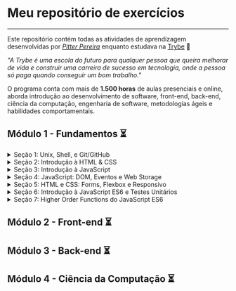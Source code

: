 # Meu repositório de exercícios

---

Este repositório contém todas as atividades de aprendizagem desenvolvidas por _[Pitter Pereira](https://github.com/pitterpereira/)_ enquanto estudava na [Trybe](https://www.betrybe.com/) :rocket:

_"A Trybe é uma escola do futuro para qualquer pessoa que queira melhorar de vida e construir uma carreira de sucesso em tecnologia, onde a pessoa só paga quando conseguir um bom trabalho."_

O programa conta com mais de **1.500 horas** de aulas presenciais e online, aborda introdução ao desenvolvimento de software, front-end, back-end, ciência da computação, engenharia de software, metodologias ágeis e habilidades comportamentais.

## Módulo 1 - Fundamentos :hourglass_flowing_sand:

<details>
<summary>
Seção 1: Unix, Shell, e Git/GitHub
</summary>

- [x] 1-1: _Unix & Shell_
- [x] 1-2: _Git - O que é e para que serve_
- [x] 1-3: _Git & GitHub - Entendendo os comandos_
</details>

<details>
<summary>
Seção 2: Introdução à HTML & CSS
</summary>

- [x] 2-1: _HTML & CSS - Estruturas de Página_
- [x] 2-2: _HTML & CSS - Primeiros Passos em CSS_
- [x] 2-3: _HTML & CSS - Seletores e Posicionamento_
- [x] 2-4: _HTML Semântico_
- [x] 2-5: [_Projeto - Lessons Learned_](#)
</details>

<details>
<summary>
Seção 3: Introdução à JavaScript
</summary>

- [x] 3-1: _Javascript - Primeiros Passos_
- [x] 3-2: _Javascript - Array e loop For_
- [ ] 3-3: _Javascript - Funções_
- [ ] 3-4: _Javascript - Objetos_
- [ ] 3-5: _Javascript ES6 - let, const, arrow functions e template literals_
- [ ] 3-6: [_Projeto - Playground Functions_](#)
</details>

<details>
<summary>
Seção 4: JavaScript: DOM, Eventos e Web Storage
</summary>

- [ ] 4-1: _Javascript - DOM e seletores_
- [ ] 4-2: _Javascript - Trabalhando com elementos_
- [ ] 4-3: _Javascript - Eventos_
- [ ] 4-4: _Javascript - Web Storage_
- [ ] 4-5: [_Projeto - Pixels Art_](#)
- [ ] 4-6: [_Projeto Bônus - Lista de Tarefas_](#)
- [ ] 4-6: [_Projeto Bônus - Meme Generator_](#)
- [ ] 4-6: [_Projeto Bônus - Adivinhe a Cor_](#)
- [ ] 4-6: [_Projeto Bônus - Carta Misteriosa_](#)
</details>

<details>
<summary>
Seção 5: HTML e CSS: Forms, Flexbox e Responsivo
</summary>

- [ ] 5-1: _HTML & CSS - Forms_
- [ ] 5-2: _Bibliotecas JavaScript e Frameworks CSS_
- [ ] 5-3: _CSS Flexbox - Parte 1_
- [ ] 5-4: _CSS Flexbox - Parte 2_
- [ ] 5-5: _CSS Responsivo - Mobile First_
- [ ] 5-6: [_Projeto - Trybewarts_](#)
</details>

<details>
<summary>
Seção 6: Introdução à JavaScript ES6 e Testes Unitários
</summary>

- [ ] 6-1: _Fluxo de exceções e manipulação de objetos_
- [ ] 6-2: _Primeiros passos em Jest_
- [ ] 6-3: _Matchers e cobertura de código_
- [ ] 6-4: [_Projeto - JavaScript Testes Unitários_](#)
</details>

<details>
<summary>
Seção 7: Higher Order Functions do JavaScript ES6
</summary>

- [ ] 7-1: _Introdução a Higher Order Functions_
- [ ] 7-2: _Higher Order Functions - sort e map_
- [ ] 7-3: _Higher Order Functions - filter e reduce_
- [ ] 7-4: _JavaScript ES6 - spread operator, rest parameters e object destructuring_
- [ ] 7-5: _JavaScript ES6 - Array destructuring, Default destructuring, Object property shorthand e default parameters_
- [ ] 7-6: [_Projeto - Zoo functions_](#)
</details>

## Módulo 2 - Front-end :hourglass_flowing_sand:

## Módulo 3 - Back-end :hourglass_flowing_sand:

## Módulo 4 - Ciência da Computação :hourglass_flowing_sand:
